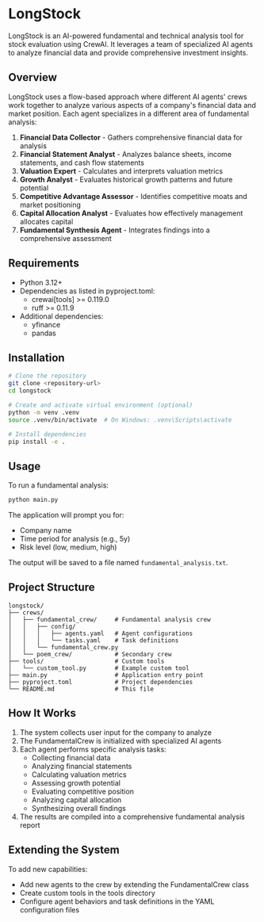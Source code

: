 # LongStock

LongStock is an AI-powered fundamental and technical analysis tool for stock evaluation using CrewAI. It leverages a team of specialized AI agents to analyze financial data and provide comprehensive investment insights.

## Overview

LongStock uses a flow-based approach where different AI agents' crews work together to analyze various aspects of a company's financial data and market position. Each agent specializes in a different area of fundamental analysis:

1. **Financial Data Collector** - Gathers comprehensive financial data for analysis
2. **Financial Statement Analyst** - Analyzes balance sheets, income statements, and cash flow statements
3. **Valuation Expert** - Calculates and interprets valuation metrics
4. **Growth Analyst** - Evaluates historical growth patterns and future potential
5. **Competitive Advantage Assessor** - Identifies competitive moats and market positioning
6. **Capital Allocation Analyst** - Evaluates how effectively management allocates capital
7. **Fundamental Synthesis Agent** - Integrates findings into a comprehensive assessment

## Requirements

- Python 3.12+
- Dependencies as listed in pyproject.toml:
  - crewai[tools] >= 0.119.0
  - ruff >= 0.11.9
- Additional dependencies:
  - yfinance
  - pandas

## Installation

```bash
# Clone the repository
git clone <repository-url>
cd longstock

# Create and activate virtual environment (optional)
python -m venv .venv
source .venv/bin/activate  # On Windows: .venv\Scripts\activate

# Install dependencies
pip install -e .
```

## Usage

To run a fundamental analysis:

```bash
python main.py
```

The application will prompt you for:
- Company name
- Time period for analysis (e.g., 5y)
- Risk level (low, medium, high)

The output will be saved to a file named `fundamental_analysis.txt`.

## Project Structure

```
longstock/
├── crews/
│   ├── fundamental_crew/     # Fundamental analysis crew
│   │   ├── config/
│   │   │   ├── agents.yaml   # Agent configurations
│   │   │   └── tasks.yaml    # Task definitions
│   │   └── fundamental_crew.py
│   └── poem_crew/            # Secondary crew
├── tools/                    # Custom tools
│   └── custom_tool.py        # Example custom tool
├── main.py                   # Application entry point
├── pyproject.toml            # Project dependencies
└── README.md                 # This file
```

## How It Works

1. The system collects user input for the company to analyze
2. The FundamentalCrew is initialized with specialized AI agents
3. Each agent performs specific analysis tasks:
   - Collecting financial data
   - Analyzing financial statements
   - Calculating valuation metrics
   - Assessing growth potential
   - Evaluating competitive position
   - Analyzing capital allocation
   - Synthesizing overall findings
4. The results are compiled into a comprehensive fundamental analysis report

## Extending the System

To add new capabilities:
- Add new agents to the crew by extending the FundamentalCrew class
- Create custom tools in the tools directory
- Configure agent behaviors and task definitions in the YAML configuration files

